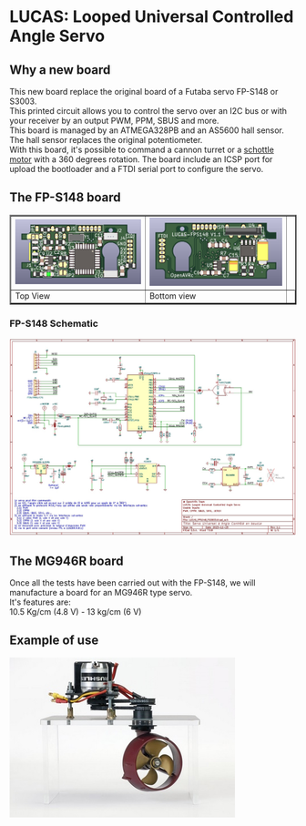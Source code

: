 # LUCAS: Looped Universal Controlled Angle Servo

## Why a new board
This new board replace the original board of a Futaba servo FP-S148 or S3003.  
This printed circuit allows you to control the servo over an I2C bus or with your receiver by an output PWM, PPM, SBUS and more.  
This board is managed by an ATMEGA328PB and an AS5600 hall sensor. The hall sensor replaces the original potentiometer.  
With this board, it's possible to command a cannon turret or a [schottle motor](https://www.sud-rc.fr/gouvernail-acces-de-barre/721-propulsion-schottel-ii-graupner-2335.html) with a 360 degrees rotation.
The board include an ICSP port for upload the bootloader and a FTDI serial port to configure the servo.  
 
## The FP-S148 board
<table border="2">
<tr>
<td><img src="https://github.com/Ingwie/OpenAVRc_Hw/blob/V3/LUCAS_FPS148_FS3003/LUCAS_FPS148_FS3003_Top.jpg" border="0"/></td>
<td><img src="https://github.com/Ingwie/OpenAVRc_Hw/blob/V3/LUCAS_FPS148_FS3003/LUCAS_FPS148_FS3003_Bottom.jpg" border="0"/></td>
<tr>
<td>     Top View</td><td>     Bottom view</td><td>
</tr>
</table>

### FP-S148 Schematic
![](https://github.com/Ingwie/OpenAVRc_Hw/blob/V3/LUCAS_FPS148_FS3003/LUCAS_FPS148_FS3003.jpg)  

## The MG946R board
Once all the tests have been carried out with the FP-S148, we will manufacture a board for an MG946R type servo.  
It's features are:  
10.5 Kg/cm (4.8 V) - 13 kg/cm (6 V)

## Example of use
![](https://github.com/Ingwie/OpenAVRc_Hw/blob/V3/LUCAS_FPS148_FS3003/Graupner1769.11_Schottle_Motor.jpg)  

